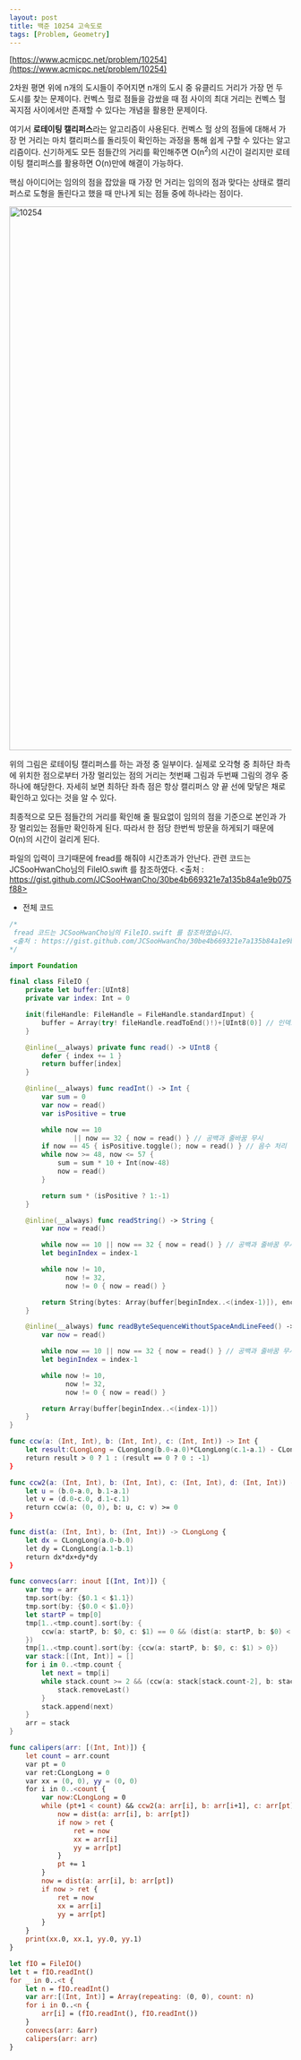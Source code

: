 ```yaml
---
layout: post
title: 백준 10254 고속도로
tags: [Problem, Geometry]
---
```


[https://www.acmicpc.net/problem/10254](https://www.acmicpc.net/problem/10254)

2차원 평면 위에 n개의 도시들이 주어지면 n개의 도시 중 유클리드 거리가 가장 먼 두 도시를 찾는 문제이다. 컨벡스 헐로 점들을 감쌌을 때 점 사이의 최대 거리는 컨벡스 헐 꼭지점 사이에서만 존재할 수 있다는 개념을 활용한 문제이다.  

여기서 **로테이팅 캘리퍼스**라는 알고리즘이 사용된다. 컨벡스 헐 상의 점들에 대해서 가장 먼 거리는 마치 캘리퍼스를 돌리듯이 확인하는 과정을 통해 쉽게 구할 수 있다는 알고리즘이다. 신기하게도 모든 점들간의 거리를 확인해주면 O(n<sup>2</sup>)의 시간이 걸리지만 로테이팅 캘리퍼스를 활용하면 O(n)만에 해결이 가능하다.  

핵심 아이디어는 임의의 점을 잡았을 때 가장 먼 거리는 임의의 점과 맞다는 상태로 캘리퍼스로 도형을 돌린다고 했을 때 만나게 되는 점들 중에 하나라는 점이다.  

<img width="971" alt="10254" src="https://user-images.githubusercontent.com/78075226/122667629-c441cb80-d1ee-11eb-92c0-f1e9e734c1b9.png">

위의 그림은 로테이팅 캘리퍼스를 하는 과정 중 일부이다. 실제로 오각형 중 최하단 좌측에 위치한 점으로부터 가장 멀리있는 점의 거리는 첫번째 그림과 두번째 그림의 경우 중 하나에 해당한다. 자세히 보면 최하단 좌측 점은 항상 캘리퍼스 양 끝 선에 맞닿은 채로 확인하고 있다는 것을 알 수 있다.  

최종적으로 모든 점들간의 거리를 확인해 줄 필요없이 임의의 점을 기준으로 본인과 가장 멀리있는 점들만 확인하게 된다. 따라서 한 점당 한번씩 방문을 하게되기 때문에 O(n)의 시간이 걸리게 된다.  

파일의 입력이 크기때문에 fread를 해줘야 시간초과가 안난다. 관련 코드는 JCSooHwanCho님의 FileIO.swift 를 참조하였다.
<출처 : https://gist.github.com/JCSooHwanCho/30be4b669321e7a135b84a1e9b075f88>

- 전체 코드



```swift
/*
 fread 코드는 JCSooHwanCho님의 FileIO.swift 를 참조하였습니다.
 <출처 : https://gist.github.com/JCSooHwanCho/30be4b669321e7a135b84a1e9b075f88>
*/

import Foundation

final class FileIO {
    private let buffer:[UInt8]
    private var index: Int = 0

    init(fileHandle: FileHandle = FileHandle.standardInput) {
        buffer = Array(try! fileHandle.readToEnd()!)+[UInt8(0)] // 인덱스 범위 넘어가는 것 방지
    }

    @inline(__always) private func read() -> UInt8 {
        defer { index += 1 }
        return buffer[index]
    }

    @inline(__always) func readInt() -> Int {
        var sum = 0
        var now = read()
        var isPositive = true

        while now == 10
                || now == 32 { now = read() } // 공백과 줄바꿈 무시
        if now == 45 { isPositive.toggle(); now = read() } // 음수 처리
        while now >= 48, now <= 57 {
            sum = sum * 10 + Int(now-48)
            now = read()
        }

        return sum * (isPositive ? 1:-1)
    }

    @inline(__always) func readString() -> String {
        var now = read()

        while now == 10 || now == 32 { now = read() } // 공백과 줄바꿈 무시
        let beginIndex = index-1

        while now != 10,
              now != 32,
              now != 0 { now = read() }

        return String(bytes: Array(buffer[beginIndex..<(index-1)]), encoding: .ascii)!
    }

    @inline(__always) func readByteSequenceWithoutSpaceAndLineFeed() -> [UInt8] {
        var now = read()

        while now == 10 || now == 32 { now = read() } // 공백과 줄바꿈 무시
        let beginIndex = index-1

        while now != 10,
              now != 32,
              now != 0 { now = read() }

        return Array(buffer[beginIndex..<(index-1)])
    }
}

func ccw(a: (Int, Int), b: (Int, Int), c: (Int, Int)) -> Int {
    let result:CLongLong = CLongLong(b.0-a.0)*CLongLong(c.1-a.1) - CLongLong(b.1-a.1)*CLongLong(c.0-a.0)
    return result > 0 ? 1 : (result == 0 ? 0 : -1)
}

func ccw2(a: (Int, Int), b: (Int, Int), c: (Int, Int), d: (Int, Int)) -> Bool {
    let u = (b.0-a.0, b.1-a.1)
    let v = (d.0-c.0, d.1-c.1)
    return ccw(a: (0, 0), b: u, c: v) >= 0
}

func dist(a: (Int, Int), b: (Int, Int)) -> CLongLong {
    let dx = CLongLong(a.0-b.0)
    let dy = CLongLong(a.1-b.1)
    return dx*dx+dy*dy
}

func convecs(arr: inout [(Int, Int)]) {
    var tmp = arr
    tmp.sort(by: {$0.1 < $1.1})
    tmp.sort(by: {$0.0 < $1.0})
    let startP = tmp[0]
    tmp[1..<tmp.count].sort(by: {
        ccw(a: startP, b: $0, c: $1) == 0 && (dist(a: startP, b: $0) < dist(a: startP, b: $1))
    })
    tmp[1..<tmp.count].sort(by: {ccw(a: startP, b: $0, c: $1) > 0})
    var stack:[(Int, Int)] = []
    for i in 0..<tmp.count {
        let next = tmp[i]
        while stack.count >= 2 && (ccw(a: stack[stack.count-2], b: stack[stack.count-1], c: next) <= 0) {
            stack.removeLast()
        }
        stack.append(next)
    }
    arr = stack
}

func calipers(arr: [(Int, Int)]) {
    let count = arr.count
    var pt = 0
    var ret:CLongLong = 0
    var xx = (0, 0), yy = (0, 0)
    for i in 0..<count {
        var now:CLongLong = 0
        while (pt+1 < count) && ccw2(a: arr[i], b: arr[i+1], c: arr[pt], d: arr[pt+1]) {
            now = dist(a: arr[i], b: arr[pt])
            if now > ret {
                ret = now
                xx = arr[i]
                yy = arr[pt]
            }
            pt += 1
        }
        now = dist(a: arr[i], b: arr[pt])
        if now > ret {
            ret = now
            xx = arr[i]
            yy = arr[pt]
        }
    }
    print(xx.0, xx.1, yy.0, yy.1)
}

let fIO = FileIO()
let t = fIO.readInt()
for _ in 0..<t {
    let n = fIO.readInt()
    var arr:[(Int, Int)] = Array(repeating: (0, 0), count: n)
    for i in 0..<n {
        arr[i] = (fIO.readInt(), fIO.readInt())
    }
    convecs(arr: &arr)
    calipers(arr: arr)
}
```

